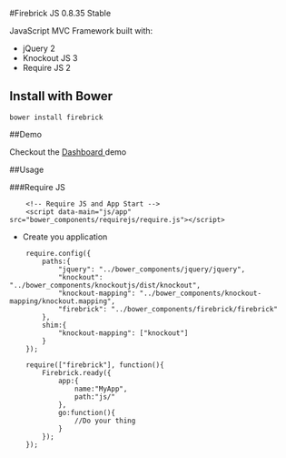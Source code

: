 #Firebrick JS 0.8.35 Stable

JavaScript MVC Framework built with:

* jQuery 2
* Knockout JS 3
* Require JS 2

## Install with Bower
```
bower install firebrick
```

##Demo

Checkout the [Dashboard ](http://demo.firebrickjs.com) demo

##Usage

###Require JS

```
	<!-- Require JS and App Start -->
	<script data-main="js/app" src="bower_components/requirejs/require.js"></script>
```

* Create you application

```
	require.config({
		paths:{
			"jquery": "../bower_components/jquery/jquery",
			"knockout": "../bower_components/knockoutjs/dist/knockout",
			"knockout-mapping": "../bower_components/knockout-mapping/knockout.mapping",
			"firebrick": "../bower_components/firebrick/firebrick"
		},
		shim:{
			"knockout-mapping": ["knockout"]
		}
	});

    require(["firebrick"], function(){
		Firebrick.ready({
			app:{
				name:"MyApp",
				path:"js/"
			},
			go:function(){
				//Do your thing
			}
		});
    });

```
